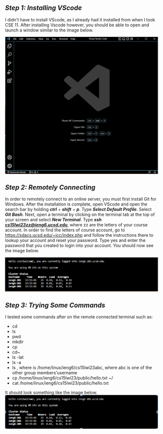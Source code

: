 ***Step 1: Installing VScode***
---
I didn't have to install VScode, as I already had it installed from when I took CSE 11. 
After installing Vscode however, you should be able to open and launch a window similar to the image below.

![Image](VScodeWindow.png)

***Step 2: Remotely Connecting***
---
In order to remotely connect to an online server, you must first install Git for Windows. 
After the installation is complete, open VScode and open the search bar by holding ***ctrl*** + ***shift*** + ***p***.
Type ***Select Default Profile***.
Select ***Git Bash***.
Next, open a terminal by clicking on the terminal tab at the top of your screen and select ***New Terminal***.
Type ***ssh cs15lwi23zz@ieng6.ucsd.edu***, where zz are the letters of your course account.
In order to find the letters of course account, go to https://sdacs.ucsd.edu/~icc/index.php and follow the instructions there to lookup your account and reset your password.
Type yes and enter the password that you created to login into your account. 
You should now see the image below.

![Image](RemoteConnect.png)

***Step 3: Trying Some Commands***
---
I tested some commands after on the remote connected terminal such as:

- cd 
- ls 
- pwd 
- mkdir
- cp 
- cd~
- ls -lat
- ls -a 
- ls <directory>, where <directory> is /home/linux/ieng6/cs15lwi23abc, where abc is one of the other group members'username
- cp /home/linux/ieng6/cs15lwi23/public/hello.txt ~/ 
- cat /home/linux/ieng6/cs15lwi23/public/hello.txt
  
It should look something like the image below.
![Image](Command.png)
